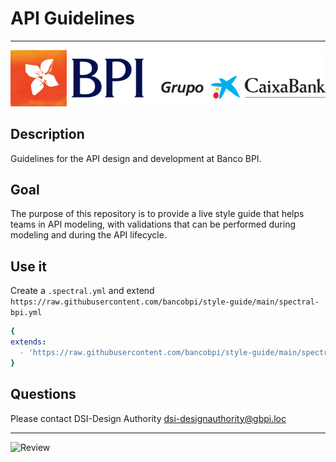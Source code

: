 # API Guidelines

----------------------------------------------------------------------------

<!-- focus: false -->
![Logo_BPI_CxB.png](./images/logo_BPI_CxB.png)

## Description
Guidelines for the API design and development at Banco BPI.

## Goal
The purpose of this repository is to provide a live style guide that helps teams in API modeling, with validations that can be performed during modeling and during the API lifecycle.

## Use it
Create a `.spectral.yml` and extend `https://raw.githubusercontent.com/bancobpi/style-guide/main/spectral-bpi.yml`

```yaml
{  
extends:
  - 'https://raw.githubusercontent.com/bancobpi/style-guide/main/spectral-bpi.yml'
}  
```

## Questions
Please contact DSI-Design Authority <dsi-designauthority@gbpi.loc>

---
<!-- focus: false -->
![Review](https://img.shields.io/badge/last%20review-march%202022-blue)


